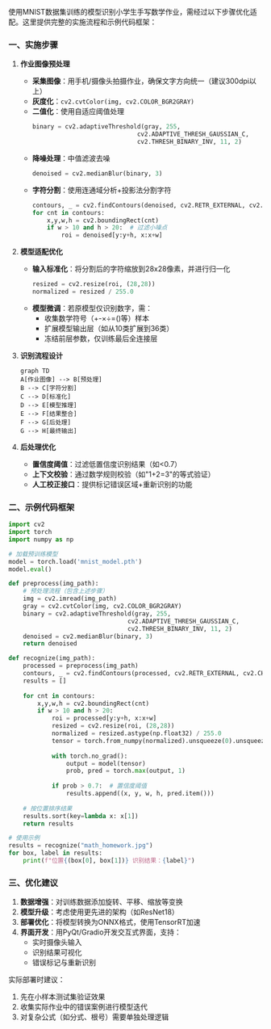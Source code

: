 使用MNIST数据集训练的模型识别小学生手写数学作业，需经过以下步骤优化适配。这里提供完整的实施流程和示例代码框架：

### **一、实施步骤**
1. **作业图像预处理**
   - **采集图像**：用手机/摄像头拍摄作业，确保文字方向统一（建议300dpi以上）
   - **灰度化**：`cv2.cvtColor(img, cv2.COLOR_BGR2GRAY)`
   - **二值化**：使用自适应阈值处理
     ```python
     binary = cv2.adaptiveThreshold(gray, 255, 
                                  cv2.ADAPTIVE_THRESH_GAUSSIAN_C,
                                  cv2.THRESH_BINARY_INV, 11, 2)
     ```
   - **降噪处理**：中值滤波去噪
     ```python
     denoised = cv2.medianBlur(binary, 3)
     ```
   - **字符分割**：使用连通域分析+投影法分割字符
     ```python
     contours, _ = cv2.findContours(denoised, cv2.RETR_EXTERNAL, cv2.CHAIN_APPROX_SIMPLE)
     for cnt in contours:
         x,y,w,h = cv2.boundingRect(cnt)
         if w > 10 and h > 20:  # 过滤小噪点
             roi = denoised[y:y+h, x:x+w]
     ```

2. **模型适配优化**
   - **输入标准化**：将分割后的字符缩放到28x28像素，并进行归一化
     ```python
     resized = cv2.resize(roi, (28,28))
     normalized = resized / 255.0
     ```
   - **模型微调**：若原模型仅识别数字，需：
     * 收集数学符号（+-×÷=()等）样本
     * 扩展模型输出层（如从10类扩展到36类）
     * 冻结前层参数，仅训练最后全连接层

3. **识别流程设计**
   ```mermaid
   graph TD
   A[作业图像] --> B[预处理]
   B --> C[字符分割]
   C --> D[标准化]
   D --> E[模型推理]
   E --> F[结果整合]
   F --> G[后处理]
   G --> H[最终输出]
   ```

4. **后处理优化**
   - **置信度阈值**：过滤低置信度识别结果（如<0.7）
   - **上下文校验**：通过数学规则校验（如"1+2=3"的等式验证）
   - **人工校正接口**：提供标记错误区域+重新识别的功能

### **二、示例代码框架**
```python
import cv2
import torch
import numpy as np

# 加载预训练模型
model = torch.load('mnist_model.pth')
model.eval()

def preprocess(img_path):
    # 预处理流程（包含上述步骤）
    img = cv2.imread(img_path)
    gray = cv2.cvtColor(img, cv2.COLOR_BGR2GRAY)
    binary = cv2.adaptiveThreshold(gray, 255, 
                                 cv2.ADAPTIVE_THRESH_GAUSSIAN_C,
                                 cv2.THRESH_BINARY_INV, 11, 2)
    denoised = cv2.medianBlur(binary, 3)
    return denoised

def recognize(img_path):
    processed = preprocess(img_path)
    contours, _ = cv2.findContours(processed, cv2.RETR_EXTERNAL, cv2.CHAIN_APPROX_SIMPLE)
    results = []
    
    for cnt in contours:
        x,y,w,h = cv2.boundingRect(cnt)
        if w > 10 and h > 20:
            roi = processed[y:y+h, x:x+w]
            resized = cv2.resize(roi, (28,28))
            normalized = resized.astype(np.float32) / 255.0
            tensor = torch.from_numpy(normalized).unsqueeze(0).unsqueeze(0)
            
            with torch.no_grad():
                output = model(tensor)
                prob, pred = torch.max(output, 1)
                
            if prob > 0.7:  # 置信度阈值
                results.append((x, y, w, h, pred.item()))
    
    # 按位置排序结果
    results.sort(key=lambda x: x[1])
    return results

# 使用示例
results = recognize("math_homework.jpg")
for box, label in results:
    print(f"位置{(box[0], box[1])} 识别结果：{label}")
```

### **三、优化建议**
1. **数据增强**：对训练数据添加旋转、平移、缩放等变换
2. **模型升级**：考虑使用更先进的架构（如ResNet18）
3. **部署优化**：将模型转换为ONNX格式，使用TensorRT加速
4. **界面开发**：用PyQt/Gradio开发交互式界面，支持：
   - 实时摄像头输入
   - 识别结果可视化
   - 错误标记与重新识别

实际部署时建议：
1. 先在小样本测试集验证效果
2. 收集实际作业中的错误案例进行模型迭代
3. 对复杂公式（如分式、根号）需要单独处理逻辑